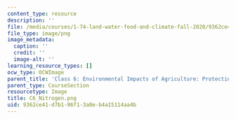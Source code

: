 ```yaml
---
content_type: resource
description: ''
file: /media/courses/1-74-land-water-food-and-climate-fall-2020/9362ce41d7b196f13a0eb4a15114aa4b_C6_Nitrogen.png
file_type: image/png
image_metadata:
  caption: ''
  credit: ''
  image-alt: ''
learning_resource_types: []
ocw_type: OCWImage
parent_title: 'Class 6: Environmental Impacts of Agriculture: Protecting Natural Resources'
parent_type: CourseSection
resourcetype: Image
title: C6_Nitrogen.png
uid: 9362ce41-d7b1-96f1-3a0e-b4a15114aa4b
---
```

